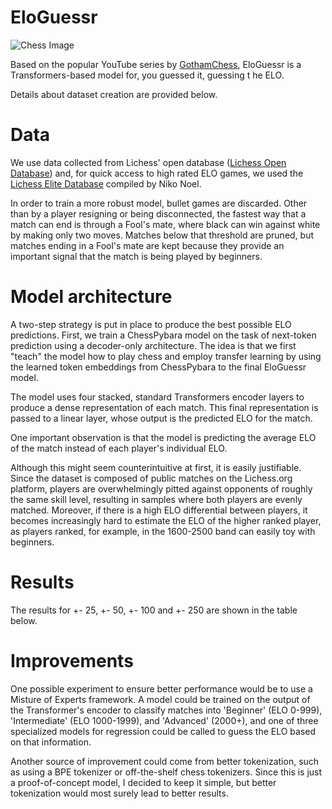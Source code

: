 # EloGuessr

![Chess Image](https://i.ytimg.com/vi/Y1xzL8I9sAE/maxresdefault.jpg)

Based on the popular YouTube series by [GothamChess](https://www.youtube.com/@GothamChess), EloGuessr is a Transformers-based model for, you guessed it, guessing t he ELO.

Details about dataset creation are provided below.

# Data

We use data collected from Lichess' open database ([Lichess Open Database](https://database.lichess.org/)) and, for quick access to high rated ELO games, we used the [Lichess Elite Database](https://database.nikonoel.fr/) compiled by Niko Noel.

In order to train a more robust model, bullet games are discarded. Other than by a player resigning or being disconnected, the fastest way that a match can end is through a Fool's mate, where black can win against white by making only two moves.
Matches below that threshold are pruned, but matches ending in a Fool's mate are kept because they provide an important signal that the match is being played by beginners.

# Model architecture

A two-step strategy is put in place to produce the best possible ELO predictions. First, we train a ChessPybara model on the task of next-token prediction using a decoder-only architecture.
The idea is that we first "teach" the model how to play chess and employ transfer learning by using the learned token embeddings from ChessPybara to the final EloGuessr model. 

The model uses four stacked, standard Transformers encoder layers to produce a dense representation of each match.
This final representation is passed to a linear layer, whose output is the predicted ELO for the match.

One important observation is that the model is predicting the average ELO of the match instead of each player's individual ELO.

Although this might seem counterintuitive at first, it is easily justifiable.
Since the dataset is composed of public matches on the Lichess.org platform, players are overwhelmingly pitted against opponents of roughly the same skill level, resulting in samples where both players are evenly matched.
Moreover, if there is a high ELO differential between players, it becomes increasingly hard to estimate the ELO of the higher ranked player, as players ranked, for example, in the 1600-2500 band can easily toy with beginners.

# Results

The results for +- 25, +- 50, +- 100 and +- 250 are shown in the table below.

# Improvements

One possible experiment to ensure better performance would be to use a Misture of Experts framework.
A model could be trained on the output of the Transformer's encoder to classify matches into 'Beginner' (ELO 0-999), 'Intermediate' (ELO 1000-1999), and 'Advanced' (2000+), and one of three specialized models for regression could be called to guess the ELO based on that information.

Another source of improvement could come from better tokenization, such as using a BPE tokenizer or off-the-shelf chess tokenizers. Since this is just a proof-of-concept model, I decided to keep it simple, but better tokenization would most surely lead to better results.